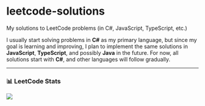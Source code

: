 # leetcode-solutions
My solutions to LeetCode problems (in C#, JavaScript, TypeScript, etc.)

I usually start solving problems in **C#** as my primary language, but since my goal is learning and improving, I plan to implement the same solutions in **JavaScript**, **TypeScript**, and possibly **Java** in the future. For now, all solutions start with **C#**, and other languages will follow gradually.

---

### 📊 LeetCode Stats

![](https://leetcard.jacoblin.cool/frknarty?theme=dark&font=Karma&ext=activity)
